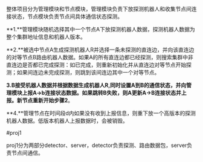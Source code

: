 
整体项目分为管理模块和节点模块，管理模块负责下放探测机器人和收集节点间连接状态，节点模块负责节点间具体通信状态探测。

**1.**管理模块随机选择其中一个节点A下放探测机器人数据，探测机器人数据为整个集群地址信息和机器人版本。

**2.**被选中节点A生成探测机器人R并选择一条未探测的直连边，并向该直连边的对等节点B路由机器人数据。如果A的所有直连边都已经探测，则搜索集群中非直连边是否都已完成探测：如已完成，则重新初始化并从直连边对等节点开始探测；如果间连边未完成探测，则跳到该间连边其中一个对等节点。

**3.**B接受机器人数据并根据数据生成机器人R,同时设置A到B的通信状态，并向管理模块上报A->b连接状态数据。如果跳转B失败，则A更新A->B连接状态并上报。新节点重新开始步骤**2**。

**4.**管理节点在时间段d内如果没有收到上报信息，则重下放一个高版本的探测机器人数据。低版本机器人上报数据时，会被销毁。

#proj1

proj1分为两部分detector、server，detector负责探测、路由数据包，server负责节点间通信。
